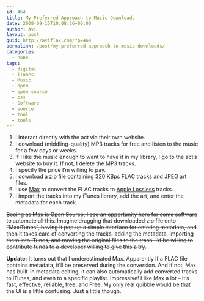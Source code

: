 ```yaml
---
id: 464
title: My Preferred Approach to Music Downloads
date: 2008-09-15T10:08:26+00:00
author: Avi
layout: post
guid: http://aviflax.com/?p=464
permalink: /post/my-preferred-approach-to-music-downloads/
categories:
  - none
tags:
  - digital
  - iTunes
  - Music
  - open
  - open source
  - oss
  - Software
  - source
  - tool
  - tools
---
```

  1. I interact directly with the act via their own website.
  2. I download (middling-quality) MP3 tracks for free and listen to the music for a few days or weeks.
  3. If I like the music enough to want to have it in my library, I go to the act&#8217;s website to buy it. If not, I delete the MP3 tracks.
  4. I specify the price I&#8217;m willing to pay.
  5. I download a zip file containing 320 KBps [FLAC](http://flac.sourceforge.net/) tracks and JPEG art files.
  6. I use [Max](http://sbooth.org/Max/) to convert the FLAC tracks to [Apple Lossless](http://en.wikipedia.org/wiki/Apple_Lossless) tracks.
  7. I import the tracks into my iTunes library, add the art, and enter the metadata for each track.

<s>Seeing as Max is Open Source, I see an opportunity here for some software to automate all this. Imagine dragging that downloaded zip file onto &#8220;MaxiTunes&#8221;, having it pop up a simple interface for entering metadata, and then it takes care of converting the tracks, adding the metadata, importing them into iTunes, and moving the original files to the trash. I&#8217;d be willing to contribute funds to a developer willing to give this a try.</s>

**Update:** It turns out that I underestimated Max. Apparently if a FLAC file contains metadata, it&#8217;ll be preserved during the conversion. And if not, Max has built-in metadata editing. It can also automatically add converted tracks to iTunes, and even to a specific playlist. Impressive! I like Max a lot &#8211; it&#8217;s fast, effective, reliable, free, and Free. My only real quibble would be that the UI is a little confusing. Just a little though.
